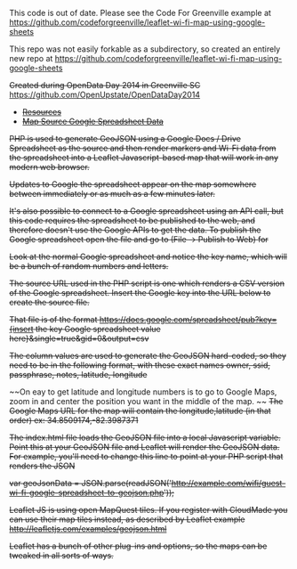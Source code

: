 This code is out of date. Please see the Code For Greenville example at
https://github.com/codeforgreenville/leaflet-wi-fi-map-using-google-sheets

This repo was not easily forkable as a subdirectory, so created an entirely new repo at
https://github.com/codeforgreenville/leaflet-wi-fi-map-using-google-sheets

~~Created during OpenData Day 2014 in Greenville SC~~
https://github.com/OpenUpstate/OpenDataDay2014

* ~~[Resources](https://github.com/OpenUpstate/OpenDataDay2014/wiki/Wifi-Greenville)~~
* ~~[Map Source Google Spreadsheet Data](http://joinopenworks.com/r/wifi)~~

~~PHP is used to generate GeoJSON using a Google Docs / Drive Spreadsheet as the source and then render markers and Wi-Fi data from the spreadsheet into a Leaflet Javascript-based map that will work in any modern web browser.~~

~~Updates to Google the spreadsheet appear on the map somewhere between immediately or as much as a few minutes later.~~

~~It's also possible to connect to a Google spreadsheet using an API call, but this code requires the spreadsheet to be published to the web, and therefore doesn't use the Google APIs to get the data. To publish the Google spreadsheet open the file and go to (File -> Publish to Web) for~~

~~Look at the normal Google spreadsheet and notice the key name, which will be a bunch of random numbers and letters.~~

~~The source URL used in the PHP script is one which renders a CSV version of the Google spreadsheet. Insert the Google key into the URL below to create the source file.~~

~~That file is of the format https://docs.google.com/spreadsheet/pub?key={insert the key Google spreadsheet value here}&single=true&gid=0&output=csv~~

~~The column values are used to generate the GeoJSON hard-coded, so they need to be in the following format, with these exact names owner, ssid, passphrase, notes, latitude, longitude~~

~~On eay to get latitude and longitude numbers is to go to Google Maps, zoom in and center the position you want in the middle of the map. ~~
~~The Google Maps URL for the map will contain the longitude,latitude (in that order) ex: 34.8509174,-82.3987371~~

~~The index.html file loads the GeoJSON file into a local Javascript variable. Point this at your GeoJSON file and Leaflet will render the GeoJSON data. For example, you'll need to change this line to point at your PHP script that renders the JSON~~

~~var geoJsonData = JSON.parse(readJSON('http://example.com/wifi/guest-wi-fi-google-spreadsheet-to-geojson.php'));~~

~~Leaflet JS is using open MapQuest tiles. If you register with CloudMade you can use their map tiles instead, as described by Leaflet example http://leafletjs.com/examples/geojson.html~~

~~Leaflet has a bunch of other plug-ins and options, so the maps can be tweaked in all sorts of ways.~~
